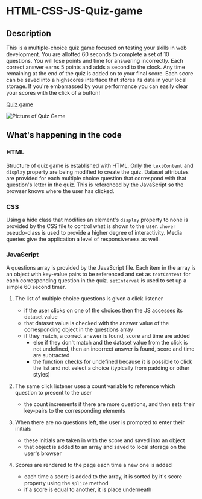 # HTML-CSS-JS-Quiz-game

## Description

This is a multiple-choice quiz game focused on testing your skills in web development. You are allotted 60 seconds to complete a set of 10 questions. You will lose points and time for answering incorrectly. Each correct answer earns 5 points and adds a second to the clock. Any time remaining at the end of the quiz is added on to your final score. Each score can be saved into a highscores interface that stores its data in your local storage. If you're embarrassed by your performance you can easily clear your scores with the click of a button!

[Quiz game](https://maxfrank13.github.io/HTML-CSS-JS-Quiz-game/)

![Picture of Quiz Game](https://github.com/MaxFrank13/Test-Your-Web-Dev-Skills-game/tree/main/assets/app-photo.jpg)

## What's happening in the code 

### HTML

Structure of quiz game is established with HTML. Only the `textContent` and `display` property are being modified to create the quiz. Dataset attributes are provided for each multiple choice question that correspond with that question's letter in the quiz. This is referenced by the JavaScript so the browser knows where the user has clicked.

### CSS

Using a hide class that modifies an element's `display` property to none is provided by the CSS file to control what is shown to the user. `:hover` pseudo-class is used to provide a higher degree of interactivity. Media queries give the application a level of responsiveness as well.

### JavaScript

A questions array is provided by the JavaScript file. Each item in the array is an object with key-value pairs to be referenced and set as `textContent` for each corresponding question in the quiz. `setInterval` is used to set up a simple 60 second timer. 

  1. The list of multiple choice questions is given a click listener
      - if the user clicks on one of the choices then the JS accesses its dataset value
      - that dataset value is checked with the answer value of the corresponding object in the questions array
      - if they match, a correct answer is found, score and time are added
        - else if they don't match and the dataset value from the click is not undefined, then an incorrect answer is found, score and time are subtracted
        - the function checks for undefined because it is possible to click the list and not select a choice (typically from padding or other styles)
      
  2. The same click listener uses a count variable to reference which question to present to the user
      - the count increments if there are more questions, and then sets their key-pairs to the corresponding elements

  3. When there are no questions left, the user is prompted to enter their initials
      - these initials are taken in with the score and saved into an object
      - that object is added to an array and saved to local storage on the user's browser

  4. Scores are rendered to the page each time a new one is added
      - each time a score is added to the array, it is sorted by it's score property using the `splice` method
      - if a score is equal to another, it is place underneath